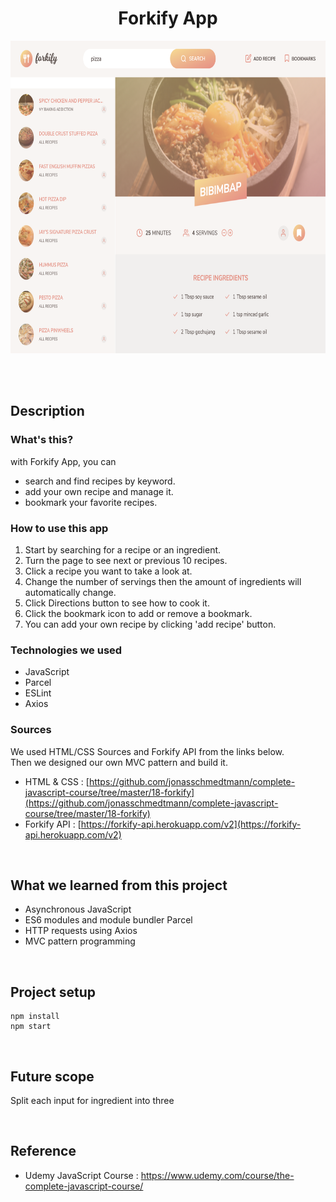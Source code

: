 <h1 align="center">Forkify App</h1>

<p align="center">
  <img src="./readme_assets/readme1.png" height="500">
</p>

<br/>
<br/>

## Description

### What's this?

with Forkify App, you can

- search and find recipes by keyword.
- add your own recipe and manage it.
- bookmark your favorite recipes.

### How to use this app

1. Start by searching for a recipe or an ingredient.
2. Turn the page to see next or previous 10 recipes.
3. Click a recipe you want to take a look at.
4. Change the number of servings then the amount of ingredients will automatically change.
6. Click Directions button to see how to cook it.
7. Click the bookmark icon to add or remove a bookmark.
8. You can add your own recipe by clicking 'add recipe' button.

### Technologies we used

- JavaScript
- Parcel
- ESLint
- Axios

### Sources

We used HTML/CSS Sources and Forkify API from the links below.<br/>
Then we designed our own MVC pattern and build it.
- HTML & CSS : [https://github.com/jonasschmedtmann/complete-javascript-course/tree/master/18-forkify](https://github.com/jonasschmedtmann/complete-javascript-course/tree/master/18-forkify)
- Forkify API : [https://forkify-api.herokuapp.com/v2](https://forkify-api.herokuapp.com/v2)

<br/>

## What we learned from this project

- Asynchronous JavaScript
- ES6 modules and module bundler Parcel
- HTTP requests using Axios
- MVC pattern programming

<br/>

## Project setup

```
npm install
npm start
```

<br/>

## Future scope

Split each input for ingredient into three

<br/>

## Reference

- Udemy JavaScript Course : https://www.udemy.com/course/the-complete-javascript-course/

<br/>
<br/>
